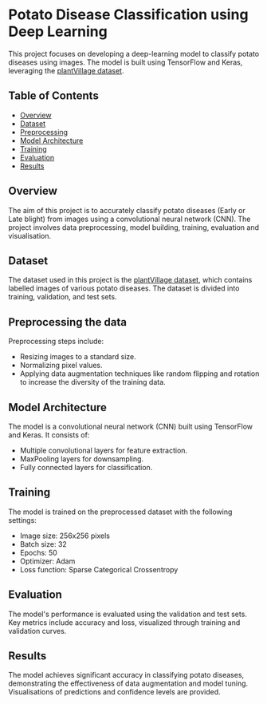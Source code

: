 # Potato Disease Classification using Deep Learning

This project focuses on developing a deep-learning model to classify potato diseases using images. The model is built using TensorFlow and Keras, leveraging the [plantVillage dataset](https://www.kaggle.com/datasets/arjuntejaswi/plant-village).

## Table of Contents
- [Overview](#overview)
- [Dataset](#dataset)
- [Preprocessing](#preprocessing)
- [Model Architecture](#model-architecture)
- [Training](#training)
- [Evaluation](#evaluation)
- [Results](#results)

## Overview

The aim of this project is to accurately classify potato diseases (Early or Late blight) from images using a convolutional neural network (CNN). The project involves data preprocessing, model building, training, evaluation and visualisation.

## Dataset

The dataset used in this project is the [plantVillage dataset](https://www.kaggle.com/datasets/arjuntejaswi/plant-village), which contains labelled images of various potato diseases. The dataset is divided into training, validation, and test sets.

## Preprocessing the data

Preprocessing steps include:
- Resizing images to a standard size.
- Normalizing pixel values.
- Applying data augmentation techniques like random flipping and rotation to increase the diversity of the training data.

## Model Architecture

The model is a convolutional neural network (CNN) built using TensorFlow and Keras. It consists of:
- Multiple convolutional layers for feature extraction.
- MaxPooling layers for downsampling.
- Fully connected layers for classification.

## Training

The model is trained on the preprocessed dataset with the following settings:
- Image size: 256x256 pixels
- Batch size: 32
- Epochs: 50
- Optimizer: Adam
- Loss function: Sparse Categorical Crossentropy

## Evaluation

The model's performance is evaluated using the validation and test sets. Key metrics include accuracy and loss, visualized through training and validation curves.


## Results

The model achieves significant accuracy in classifying potato diseases, demonstrating the effectiveness of data augmentation and model tuning. Visualisations of predictions and confidence levels are provided.

